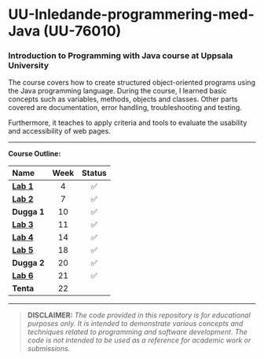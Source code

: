 # UU-Inledande-programmering-med-Java (UU-76010)

### Introduction to Programming with Java course at Uppsala University

The course covers how to create structured object-oriented programs using the Java programming language. During the course, I learned basic concepts such as variables, methods, objects and classes. Other parts covered are documentation, error handling, troubleshooting and testing.

Furthermore, it teaches to apply criteria and tools to evaluate the usability and accessibility of web pages.

---

**Course Outline:**

| Name        |  Week |  Status |
| :---------- | :----: | :----: |
| **[Lab 1](https://github.com/bjarnerossen/UU-Programmering-med-Java/blob/main/Lab1/src/KnotToKph.java)**   |   4 | ✅ |
| **[Lab 2](https://github.com/bjarnerossen/UU-Programmering-med-Java/blob/main/Lab2/src/CharCounter.java)**   |   7 |  ✅ |
| **Dugga 1**   |  10 | ✅ |
| **[Lab 3](https://github.com/bjarnerossen/UU-Programmering-med-Java/blob/main/Lab3/src/AverageCalculator.java)**  | 11 | ✅ |
| **[Lab 4](https://github.com/bjarnerossen/UU-Programmering-med-Java/blob/main/Lab4.txt)** | 14 | ✅ |
| **[Lab 5](https://github.com/bjarnerossen/UU-Programmering-med-Java/tree/main/Lab5/TranslationGame/src)** | 18 | ✅ |
| **Dugga 2** | 20 | ✅ |
| **[Lab 6](https://github.com/bjarnerossen/UU-Programmering-med-Java/tree/main/Lab6/moviedatabase)** | 21 |✅ |
| **Tenta** | 22 |

---
> **DISCLAIMER:** *The code provided in this repository is for educational purposes only. It is intended to demonstrate various concepts and techniques related to programming and software development. The code is not intended to be used as a reference for academic work or submissions.*
